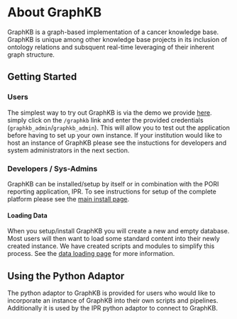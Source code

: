 # About GraphKB

GraphKB is a graph-based implementation of a cancer knowledge base. GraphKB is unique among other knowledge base projects in its inclusion of ontology relations and subsquent real-time leveraging of their inherent graph structure.

## Getting Started

### Users

The simplest way to try out GraphKB is via the demo we provide [here](https://pori-demo.bcgsc.ca/).
simply click on the `/graphkb` link and enter the provided credentials (`graphkb_admin`/`graphkb_admin`).
This will allow you to test out the application before having to set up your own instance. If your
institution would like to host an instance of GraphKB please see the instuctions for developers and
system administrators in the next section.

### Developers / Sys-Admins

GraphKB can be installed/setup by itself or in combination with the PORI reporting application, IPR.
To see instructions for setup of the complete platform please see the [main install page](../install.md).

#### Loading Data

When you setup/install GraphKB you will create a new and empty database. Most users will then
want to load some standard content into their newly created instance. We have created scripts and
modules to simplify this process. See the [data loading page](./loading_data.md) for more information.

## Using the Python Adaptor

The python adaptor to GraphKB is provided for users who would like to incorporate an instance of
GraphKB into their own scripts and pipelines. Additionally it is used by the IPR python adaptor to
connect to GraphKB.
